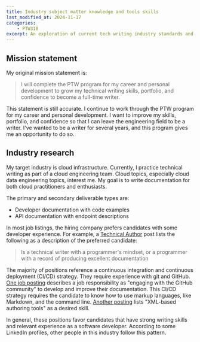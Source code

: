 ```yaml
---
title: Industry subject matter knowledge and tools skills
last_modified_at: 2024-11-17
categories:
    - PTW310
excerpt: An exploration of current tech writing industry standards and tools.
---
```


## Mission statement

My original mission statement is:

> I will complete the PTW program for my career and personal development to grow
my technical writing skills, portfolio, and confidence to become a full-time writer.

This statement is still accurate. I continue to work through the PTW program for
my career and personal development. I want to improve my skills, portfolio, and
confidence so that I can leave the engineering field to be a writer. I've wanted
to be a writer for several years, and this program gives me an opportunity to
do so.

## Industry research

My target industry is cloud infrastructure. Currently, I practice technical
writing as part of a cloud engineering team. Cloud topics, especially cloud
data engineering topics, interest me. My goal is to write documentation for
both cloud practitioners and enthusiasts.

The primary and secondary deliverable types are:

- Developer documentation with code examples
- API documentation with endpoint descriptions

In most job listings, the hiring company prefers candidates with some
developer experience. For example, a [Technical Author](https://www.linkedin.com/jobs/view/4068265788/?refId=1efc6efe-c88a-4c3c-a1ad-978067e947d8&trackingId=%2BfDcTSn%2BRVSFchK3CDZypg%3D%3D&trk=flagship3_job_home_savedjobs)
post lists the following as a description of the preferred candidate:

> Is a technical writer with a programmer's mindset, or a programmer with a record
> of producing excellent documentation

The majority of positions reference a continuous integration and continuous deployment
(CI/CD) strategy. They require experience with git and GitHub. [One job posting](https://www.linkedin.com/jobs/view/4076004596/?refId=1efc6efe-c88a-4c3c-a1ad-978067e947d8&trackingId=FixSxzypQHOQsDbpJGMqoQ%3D%3D&trk=flagship3_job_home_savedjobs)
describes a job responsibility as "engaging with the GitHub community" to develop
and improve their documentation. This CI/CD strategy requires the candidate to know
how to use markup languages, like Markdown, and the command line. [Another posting](https://www.linkedin.com/jobs/view/4077064242/?refId=1efc6efe-c88a-4c3c-a1ad-978067e947d8&trackingId=LjmAhZUNRcS0g%2FPIvXEisw%3D%3D&trk=flagship3_job_home_savedjobs)
lists "XML-based authoring tools" as a desired skill.

In general, these positions favor candidates that have strong writing skills and
relevant experience as a software developer. According to some LinkedIn profiles,
other people in this industry follow this pattern.
